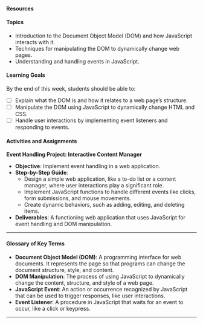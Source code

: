 #### Resources

#### Topics
- Introduction to the Document Object Model (DOM) and how JavaScript interacts with it.
- Techniques for manipulating the DOM to dynamically change web pages.
- Understanding and handling events in JavaScript.

#### Learning Goals
By the end of this week, students should be able to:
- [ ] Explain what the DOM is and how it relates to a web page’s structure.
- [ ] Manipulate the DOM using JavaScript to dynamically change HTML and CSS.
- [ ] Handle user interactions by implementing event listeners and responding to events.

#### Activities and Assignments

**Event Handling Project: Interactive Content Manager**
- **Objective**: Implement event handling in a web application.
- **Step-by-Step Guide**:
  - Design a simple web application, like a to-do list or a content manager, where user interactions play a significant role.
  - Implement JavaScript functions to handle different events like clicks, form submissions, and mouse movements.
  - Create dynamic behaviors, such as adding, editing, and deleting items.
- **Deliverables**: A functioning web application that uses JavaScript for event handling and DOM manipulation.

---

#### Glossary of Key Terms
- **Document Object Model (DOM)**: A programming interface for web documents. It represents the page so that programs can change the document structure, style, and content.
- **DOM Manipulation**: The process of using JavaScript to dynamically change the content, structure, and style of a web page.
- **JavaScript Event**: An action or occurrence recognized by JavaScript that can be used to trigger responses, like user interactions.
- **Event Listener**: A procedure in JavaScript that waits for an event to occur, like a click or keypress.

---
